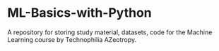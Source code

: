 # ML-Basics-with-Python

A repository for storing study material, datasets, code for the Machine Learning course by Technophilia AZeotropy.
